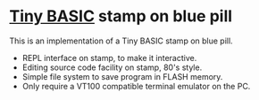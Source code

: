 #  [Tiny BASIC](https://en.wikipedia.org/wiki/Tiny_BASIC) stamp on blue pill 

This is an implementation of a Tiny BASIC stamp on blue pill.  

* REPL interface on stamp, to make it interactive. 
* Editing source code facility on stamp, 80's style. 
* Simple file system to save program in FLASH memory.
* Only require a VT100 compatible terminal emulator on the PC. 


